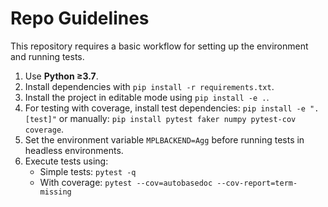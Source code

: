 # Repo Guidelines

This repository requires a basic workflow for setting up the environment and running tests.

1. Use **Python ≥3.7**.
2. Install dependencies with `pip install -r requirements.txt`.
3. Install the project in editable mode using `pip install -e .`.
4. For testing with coverage, install test dependencies: `pip install -e ".[test]"` or manually: `pip install pytest faker numpy pytest-cov coverage`.
5. Set the environment variable `MPLBACKEND=Agg` before running tests in headless environments.
6. Execute tests using:
   - Simple tests: `pytest -q`
   - With coverage: `pytest --cov=autobasedoc --cov-report=term-missing`
